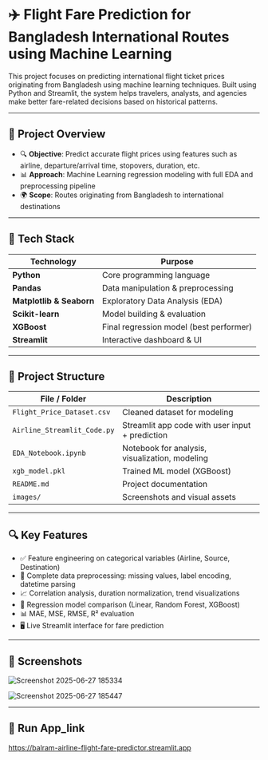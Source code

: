 # ✈️ Flight Fare Prediction for Bangladesh International Routes using Machine Learning

This project focuses on predicting international flight ticket prices originating from Bangladesh using machine learning techniques. Built using Python and Streamlit, the system helps travelers, analysts, and agencies make better fare-related decisions based on historical patterns.

---

## 📌 Project Overview

- 🔍 **Objective**: Predict accurate flight prices using features such as airline, departure/arrival time, stopovers, duration, etc.
- 📊 **Approach**: Machine Learning regression modeling with full EDA and preprocessing pipeline
- 🌍 **Scope**: Routes originating from Bangladesh to international destinations

---

## 🧰 Tech Stack

| Technology    | Purpose                           |
|---------------|-----------------------------------|
| **Python**    | Core programming language         |
| **Pandas**    | Data manipulation & preprocessing |
| **Matplotlib & Seaborn** | Exploratory Data Analysis (EDA) |
| **Scikit-learn** | Model building & evaluation    |
| **XGBoost**   | Final regression model (best performer) |
| **Streamlit** | Interactive dashboard & UI        |

---

## 📂 Project Structure

| File / Folder              | Description                                      |
|----------------------------|--------------------------------------------------|
| `Flight_Price_Dataset.csv` | Cleaned dataset for modeling                     |
| `Airline_Streamlit_Code.py`| Streamlit app code with user input + prediction  |
| `EDA_Notebook.ipynb`       | Notebook for analysis, visualization, modeling   |
| `xgb_model.pkl`            | Trained ML model (XGBoost)                       |
| `README.md`                | Project documentation                            |
| `images/`                  | Screenshots and visual assets                    |

---

## 🔍 Key Features

- ✅ Feature engineering on categorical variables (Airline, Source, Destination)
- 🧹 Complete data preprocessing: missing values, label encoding, datetime parsing
- 📈 Correlation analysis, duration normalization, trend visualizations
- 🤖 Regression model comparison (Linear, Random Forest, XGBoost)
- 📊 MAE, MSE, RMSE, R² evaluation
- 🖥️ Live Streamlit interface for fare prediction

---

## 📸 Screenshots
![Screenshot 2025-06-27 185334](https://github.com/user-attachments/assets/fa148c42-1677-4c40-bf92-6bf68004911f)

![Screenshot 2025-06-27 185447](https://github.com/user-attachments/assets/163c8f41-d40e-477f-976f-2e1a1bead793)


---

## 🚀 Run App_link
https://balram-airline-flight-fare-predictor.streamlit.app


